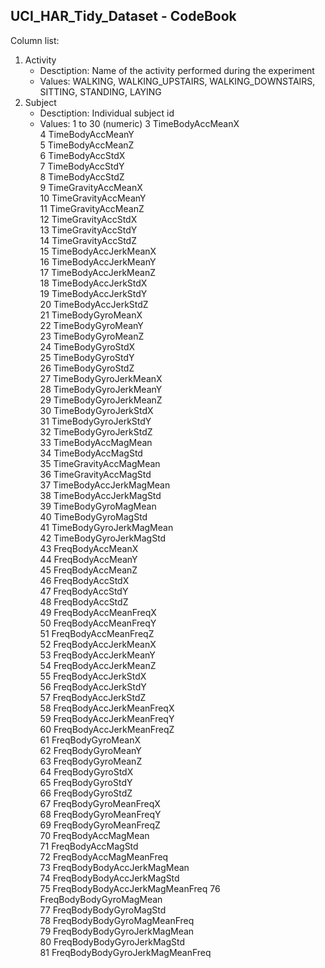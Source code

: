 
## UCI_HAR_Tidy_Dataset - CodeBook


Column list:

 1. Activity
    - Desctiption: Name of the activity performed during the experiment
    - Values: WALKING, WALKING_UPSTAIRS, WALKING_DOWNSTAIRS, SITTING, STANDING, LAYING
 2. Subject
    - Desctiption: Individual subject id
    - Values: 1 to 30 (numeric)
 3 TimeBodyAccMeanX               
 4 TimeBodyAccMeanY               
 5 TimeBodyAccMeanZ               
 6 TimeBodyAccStdX                
 7 TimeBodyAccStdY                
 8 TimeBodyAccStdZ                
 9 TimeGravityAccMeanX            
10 TimeGravityAccMeanY            
11 TimeGravityAccMeanZ            
12 TimeGravityAccStdX             
13 TimeGravityAccStdY             
14 TimeGravityAccStdZ             
15 TimeBodyAccJerkMeanX           
16 TimeBodyAccJerkMeanY           
17 TimeBodyAccJerkMeanZ           
18 TimeBodyAccJerkStdX            
19 TimeBodyAccJerkStdY            
20 TimeBodyAccJerkStdZ            
21 TimeBodyGyroMeanX              
22 TimeBodyGyroMeanY              
23 TimeBodyGyroMeanZ              
24 TimeBodyGyroStdX               
25 TimeBodyGyroStdY               
26 TimeBodyGyroStdZ               
27 TimeBodyGyroJerkMeanX          
28 TimeBodyGyroJerkMeanY          
29 TimeBodyGyroJerkMeanZ          
30 TimeBodyGyroJerkStdX           
31 TimeBodyGyroJerkStdY           
32 TimeBodyGyroJerkStdZ           
33 TimeBodyAccMagMean             
34 TimeBodyAccMagStd              
35 TimeGravityAccMagMean          
36 TimeGravityAccMagStd           
37 TimeBodyAccJerkMagMean         
38 TimeBodyAccJerkMagStd          
39 TimeBodyGyroMagMean            
40 TimeBodyGyroMagStd             
41 TimeBodyGyroJerkMagMean        
42 TimeBodyGyroJerkMagStd         
43 FreqBodyAccMeanX               
44 FreqBodyAccMeanY               
45 FreqBodyAccMeanZ               
46 FreqBodyAccStdX                
47 FreqBodyAccStdY                
48 FreqBodyAccStdZ                
49 FreqBodyAccMeanFreqX           
50 FreqBodyAccMeanFreqY           
51 FreqBodyAccMeanFreqZ           
52 FreqBodyAccJerkMeanX           
53 FreqBodyAccJerkMeanY           
54 FreqBodyAccJerkMeanZ           
55 FreqBodyAccJerkStdX            
56 FreqBodyAccJerkStdY            
57 FreqBodyAccJerkStdZ            
58 FreqBodyAccJerkMeanFreqX       
59 FreqBodyAccJerkMeanFreqY       
60 FreqBodyAccJerkMeanFreqZ       
61 FreqBodyGyroMeanX              
62 FreqBodyGyroMeanY              
63 FreqBodyGyroMeanZ              
64 FreqBodyGyroStdX               
65 FreqBodyGyroStdY               
66 FreqBodyGyroStdZ               
67 FreqBodyGyroMeanFreqX          
68 FreqBodyGyroMeanFreqY          
69 FreqBodyGyroMeanFreqZ          
70 FreqBodyAccMagMean             
71 FreqBodyAccMagStd              
72 FreqBodyAccMagMeanFreq         
73 FreqBodyBodyAccJerkMagMean     
74 FreqBodyBodyAccJerkMagStd      
75 FreqBodyBodyAccJerkMagMeanFreq 
76 FreqBodyBodyGyroMagMean        
77 FreqBodyBodyGyroMagStd         
78 FreqBodyBodyGyroMagMeanFreq    
79 FreqBodyBodyGyroJerkMagMean    
80 FreqBodyBodyGyroJerkMagStd     
81 FreqBodyBodyGyroJerkMagMeanFreq

